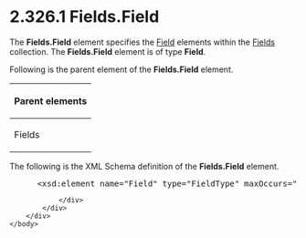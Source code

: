 <html dir="LTR" xmlns:mshelp="http://msdn.microsoft.com/mshelp" xmlns:ddue="http://ddue.schemas.microsoft.com/authoring/2003/5" xmlns:xlink="http://www.w3.org/1999/xlink" xmlns:tool="http://www.microsoft.com/tooltip">
    <head>
        <meta http-equiv="Content-Type" content="text/html; CHARSET=utf-8"></meta>
        <meta name="save" content="history"></meta>
        <title>2.326.1 Fields.Field</title>
        <xml>
            <mshelp:toctitle title="2.326.1 Fields.Field"></mshelp:toctitle>
            <mshelp:rltitle title="[MS-RDL]: Fields.Field"></mshelp:rltitle>
            <mshelp:keyword index="A" term="34fb1af5-d846-41cc-9fc7-3673e8079846"></mshelp:keyword>
            <mshelp:attr name="DCSext.ContentType" value="open specification"></mshelp:attr>
            <mshelp:attr name="AssetID" value="34fb1af5-d846-41cc-9fc7-3673e8079846"></mshelp:attr>
            <mshelp:attr name="TopicType" value="kbRef"></mshelp:attr>
            <mshelp:attr name="DCSext.Title" value="[MS-RDL]: Fields.Field" />
        </xml>
    </head>
    <body>
        <div id="header">
            <h1 class="heading">2.326.1 Fields.Field</h1>
        </div>
        <div id="mainSection">
            <div id="mainBody">
                <div id="allHistory" class="saveHistory"></div>
                <div id="sectionSection0" class="section" name="collapseableSection">
                    

<p>The <b>Fields.Field</b> element specifies the <a href="940b8522-5d1f-4a2a-ab79-087ef6a69881.html">Field</a> elements within the <a href="b37f01de-0f2f-42f0-90e2-ad8bed343954.html">Fields</a> collection. The <b>Fields.Field</b>
element is of type <b>Field</b>.</p>

<p>Following is the parent element of the <b>Fields.Field</b>
element.</p>

<table>
 <thead>
  <tr>
   <th>
   <p>Parent elements</p>
   </th>
  </tr>
 </thead>
 <tr>
  <td>
  <p>Fields</p>
  </td>
 </tr>
</table>

<p>The following is the XML Schema definition of the <b>Fields.Field</b>
element.</p>

<dl>
<dd>
<div><pre> &lt;xsd:element name=&quot;Field&quot; type=&quot;FieldType&quot; maxOccurs=&quot;unbounded&quot; /&gt;
</pre></div>
</dd></dl>


                </div>
            </div>
        </div>
    </body>
</html>